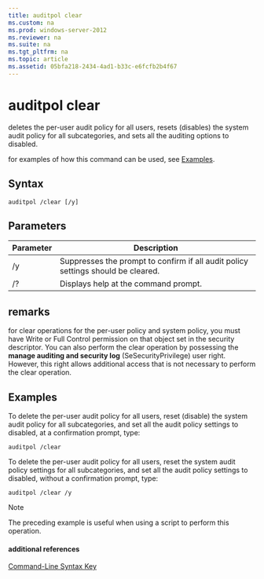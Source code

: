 ```yaml
---
title: auditpol clear
ms.custom: na
ms.prod: windows-server-2012
ms.reviewer: na
ms.suite: na
ms.tgt_pltfrm: na
ms.topic: article
ms.assetid: 05bfa218-2434-4ad1-b33c-e6fcfb2b4f67
---
```

# auditpol clear
deletes the per\-user audit policy for all users, resets \(disables\) the system audit policy for all subcategories, and sets all the auditing options to disabled.

for examples of how this command can be used, see [Examples](#BKMK_examples).

## Syntax

```
auditpol /clear [/y]
```

## Parameters

|Parameter|Description|
|-------------|---------------|
|\/y|Suppresses the prompt to confirm if all audit policy settings should be cleared.|
|\/?|Displays help at the command prompt.|

## remarks
for clear operations for the per\-user policy and system policy, you must have Write or Full Control permission on that object set in the security descriptor. You can also perform the clear operation by possessing the **manage auditing and security log** \(SeSecurityPrivilege\) user right. However, this right allows additional access that is not necessary to perform the clear operation.

## <a name="BKMK_examples"></a>Examples
To delete the per\-user audit policy for all users, reset \(disable\) the system audit policy for all subcategories, and set all the audit policy settings to disabled, at a confirmation prompt, type:

```
auditpol /clear
```

To delete the per\-user audit policy for all users, reset the system audit policy settings for all subcategories, and set all the audit policy settings to disabled, without a confirmation prompt, type:

```
auditpol /clear /y
```

> [!NOTE]
> The preceding example is useful when using a script to perform this operation.

#### additional references
[Command-Line Syntax Key](../commandline-syntax-key.md)


